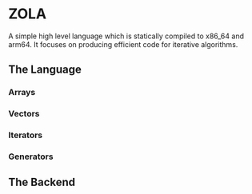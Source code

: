 # ZOLA

A simple high level language which is statically compiled to x86_64 and arm64. It focuses on producing efficient code for iterative algorithms.

## The Language

### Arrays

### Vectors

### Iterators

### Generators

## The Backend
